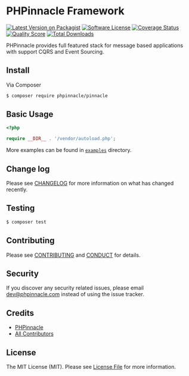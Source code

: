 # PHPinnacle Framework

[![Latest Version on Packagist][ico-version]][link-packagist]
[![Software License][ico-license]](LICENSE.md)
[![Coverage Status][ico-scrutinizer]][link-scrutinizer]
[![Quality Score][ico-code-quality]][link-code-quality]
[![Total Downloads][ico-downloads]][link-downloads]

PHPinnacle provides full featured stack for message based applications with support CQRS and Event Sourcing.

## Install

Via Composer

```bash
$ composer require phpinnacle/pinnacle
```

## Basic Usage

```php
<?php

require __DIR__ . '/vendor/autoload.php';

```

More examples can be found in [`examples`](examples) directory.

## Change log

Please see [CHANGELOG](CHANGELOG.md) for more information on what has changed recently.

## Testing

```bash
$ composer test
```

## Contributing

Please see [CONTRIBUTING](CONTRIBUTING.md) and [CONDUCT](CONDUCT.md) for details.

## Security

If you discover any security related issues, please email dev@phpinnacle.com instead of using the issue tracker.

## Credits

- [PHPinnacle][link-author]
- [All Contributors][link-contributors]

## License

The MIT License (MIT). Please see [License File](LICENSE.md) for more information.

[ico-version]: https://img.shields.io/packagist/v/phpinnacle/pinnacle.svg?style=flat-square
[ico-license]: https://img.shields.io/badge/license-MIT-brightgreen.svg?style=flat-square
[ico-scrutinizer]: https://img.shields.io/scrutinizer/coverage/g/phpinnacle/pinnacle.svg?style=flat-square
[ico-code-quality]: https://img.shields.io/scrutinizer/g/phpinnacle/pinnacle.svg?style=flat-square
[ico-downloads]: https://img.shields.io/packagist/dt/phpinnacle/pinnacle.svg?style=flat-square

[link-packagist]: https://packagist.org/packages/phpinnacle/pinnacle
[link-scrutinizer]: https://scrutinizer-ci.com/g/phpinnacle/pinnacle/code-structure
[link-code-quality]: https://scrutinizer-ci.com/g/phpinnacle/pinnacle
[link-downloads]: https://packagist.org/packages/phpinnacle/pinnacle
[link-author]: https://github.com/phpinnacle
[link-contributors]: ../../contributors
